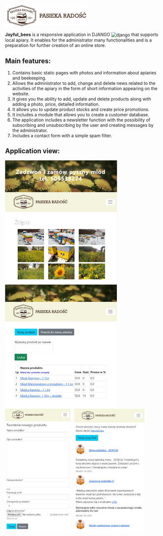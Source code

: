 ### <img src="https://github.com/Klewiu/joyful_bees/blob/main/src/media/logo.png" width="270" height="auto" align="center"/>
**Joyful_bees** is a responsive application in DJANGO  <img src="https://cdn.worldvectorlogo.com/logos/django.svg" alt="django" width="17" height="17" align="center"/> that supports local apiary. It enables for the administrator many functionalities and is a preparation for further creation of an online store.

## Main features:
1. Contains basic static pages with photos and information about apiaries and beekeeping.
2. Allows the administrator to add, change and delete news related to the activities of the apiary in the form of short information appearing on the website.
3. It gives you the ability to add, update and delete products along with adding a photo, price, detailed information.
4. It allows you to update product stocks and create price promotions.
5. It includes a module that allows you to create a customer database.
6. The application includes a newsletter function with the possibility of subscribing and unsubscribing by the user and creating messages by the administrator.
7. Includes a contact form with a simple spam filter.

## Application view:
<img src="https://github.com/Klewiu/joyful_bees/blob/main/src/static/example_1.JPG" alt="example1" width="auto" height="400" margin="5px" />&nbsp;&nbsp;&nbsp;<img src="https://github.com/Klewiu/joyful_bees/blob/main/src/static/example_2.JPG" alt="example2" width="auto" height="400" margin="5px" />&nbsp;&nbsp;&nbsp;&nbsp;&nbsp;&nbsp;<img src="https://github.com/Klewiu/joyful_bees/blob/main/src/static/example_3.JPG" alt="example3" width="auto" height="400" margin="5px" />&nbsp;&nbsp;&nbsp;<img src="https://github.com/Klewiu/joyful_bees/blob/main/src/static/example_4.JPG" alt="example4" width="auto" height="400" margin="5px" />&nbsp;&nbsp;&nbsp;
